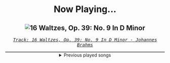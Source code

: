 <div align="center"> 
<h1>Now Playing...</h1>

![16 Waltzes, Op. 39: No. 9 In D Minor](https://i.scdn.co/image/ab67616d00001e027cd4250be42deb547edc2636)
--
_<samp><a href="https://open.spotify.com/track/0BFXtfNDEYp9AkCIQIaa2J">Track: 16 Waltzes, Op. 39: No. 9 In D Minor - Johannes Brahms</a></samp>_

<div style="border: 1px #4B5054 solid"></div>
<details>
  <summary>
    Previous played songs
  </summary>
  <table>
    <thead>
      <tr>
        <th>
          Artist
        </th>
        <th>
          Song
        </th>
        <th>
          Link
        </th>
      </tr>
    </thead>
    <tbody>
      <tr><td>Johannes Brahms</td><td>16 Waltzes, Op. 39: No. 9 In D Minor</td><td><a href="https://open.spotify.com/track/0BFXtfNDEYp9AkCIQIaa2J">https://open.spotify.com/track/0BFXtfNDEYp9AkCIQIaa2J</a></td></tr><tr><td>Carl Philipp Emanuel Bach</td><td>Solfeggio, H. 220</td><td><a href="https://open.spotify.com/track/3MHiOpWCWQQgJAplRWxsbJ">https://open.spotify.com/track/3MHiOpWCWQQgJAplRWxsbJ</a></td></tr><tr><td>Ludwig van Beethoven</td><td>Beethoven: Piano Sonata No. 23 in F Minor, Op. 57 "Appassionata": III. Allegro ma non troppo</td><td><a href="https://open.spotify.com/track/4YVdlDcS7eK5CVhep29vnd">https://open.spotify.com/track/4YVdlDcS7eK5CVhep29vnd</a></td></tr><tr><td>Janos Sebestyen</td><td>Prelude In D Minor, BWV 926 : Prelude In D Minor, BWV 926</td><td><a href="https://open.spotify.com/track/5ZUachQ574VccyTQL2MXRR">https://open.spotify.com/track/5ZUachQ574VccyTQL2MXRR</a></td></tr><tr><td>Blagoje Bersa</td><td>Ballabile</td><td><a href="https://open.spotify.com/track/5FOHcVVCLe3e7hA1nP4bv9">https://open.spotify.com/track/5FOHcVVCLe3e7hA1nP4bv9</a></td></tr><tr><td>Niccolò Paganini</td><td>Sonata concertata in A Major, Op. 61, MS 2: III. Rondeu - Allegretto con brio scherzando</td><td><a href="https://open.spotify.com/track/4MozLSat8lL85MTfqpS2RD">https://open.spotify.com/track/4MozLSat8lL85MTfqpS2RD</a></td></tr><tr><td>Niccolò Paganini</td><td>Paganini / Arr. Kreisler: Violin Concerto No. 2 in B Minor, Op. 7 "La campanella": III. Rondo "La campanella"</td><td><a href="https://open.spotify.com/track/6w3I6ZtgFFjGhTpTtTjlSZ">https://open.spotify.com/track/6w3I6ZtgFFjGhTpTtTjlSZ</a></td></tr><tr><td>Social Kid</td><td>Insomnia</td><td><a href="https://open.spotify.com/track/4jXIAKono8sFZYG3wA0wm1">https://open.spotify.com/track/4jXIAKono8sFZYG3wA0wm1</a></td></tr><tr><td>Scandroid</td><td>Shadow of the Drones</td><td><a href="https://open.spotify.com/track/2aDw1tT8vyu0ZDIdeYO7bS">https://open.spotify.com/track/2aDw1tT8vyu0ZDIdeYO7bS</a></td></tr><tr><td>Mblue</td><td>Haunting Me</td><td><a href="https://open.spotify.com/track/22T685Nf4QDm2h7ICU4ZWu">https://open.spotify.com/track/22T685Nf4QDm2h7ICU4ZWu</a></td></tr><tr><td>The Anix</td><td>Cut Me - INHUMAN Remix</td><td><a href="https://open.spotify.com/track/2L24n2rDQGWoTirLNtpa6O">https://open.spotify.com/track/2L24n2rDQGWoTirLNtpa6O</a></td></tr><tr><td>Mega Drive</td><td>METACURSE</td><td><a href="https://open.spotify.com/track/1TKq9oHSlaiulZdfRGPC54">https://open.spotify.com/track/1TKq9oHSlaiulZdfRGPC54</a></td></tr><tr><td>Circle of Dust</td><td>Deviate - Void Chapter Remix</td><td><a href="https://open.spotify.com/track/6FGAJuPKk4VuNdJhGqxVrp">https://open.spotify.com/track/6FGAJuPKk4VuNdJhGqxVrp</a></td></tr><tr><td>Toronto Is Broken</td><td>Breed (feat. REEBZ)</td><td><a href="https://open.spotify.com/track/5cQwBnsRxUhbKDK2C6fR4n">https://open.spotify.com/track/5cQwBnsRxUhbKDK2C6fR4n</a></td></tr><tr><td>Celldweller</td><td>Shapeshifter (feat. Styles of Beyond) - Zardonic & Pythius Remix</td><td><a href="https://open.spotify.com/track/2UuHVdvmK8hcjLF6ek117I">https://open.spotify.com/track/2UuHVdvmK8hcjLF6ek117I</a></td></tr><tr><td>Toronto Is Broken</td><td>Raw (feat. REEBZ & Sebotage)</td><td><a href="https://open.spotify.com/track/1Un1FsamTO7pFqO7e16fUm">https://open.spotify.com/track/1Un1FsamTO7pFqO7e16fUm</a></td></tr><tr><td>The Anix</td><td>Missile</td><td><a href="https://open.spotify.com/track/1LNE7fC5D7fjipwng8IXGu">https://open.spotify.com/track/1LNE7fC5D7fjipwng8IXGu</a></td></tr><tr><td>The Browning</td><td>Poison</td><td><a href="https://open.spotify.com/track/1WlMUDPtyya64izMHayWdP">https://open.spotify.com/track/1WlMUDPtyya64izMHayWdP</a></td></tr><tr><td>Young Medicine</td><td>Hold On To Anything</td><td><a href="https://open.spotify.com/track/25fI2v7EFTXZZJd2rQckxx">https://open.spotify.com/track/25fI2v7EFTXZZJd2rQckxx</a></td></tr><tr><td>Daedric</td><td>Mortal</td><td><a href="https://open.spotify.com/track/43eCVp68xqlin5DFHKahIE">https://open.spotify.com/track/43eCVp68xqlin5DFHKahIE</a></td></tr>
    </tbody>
  </table>
</details>

</div>
